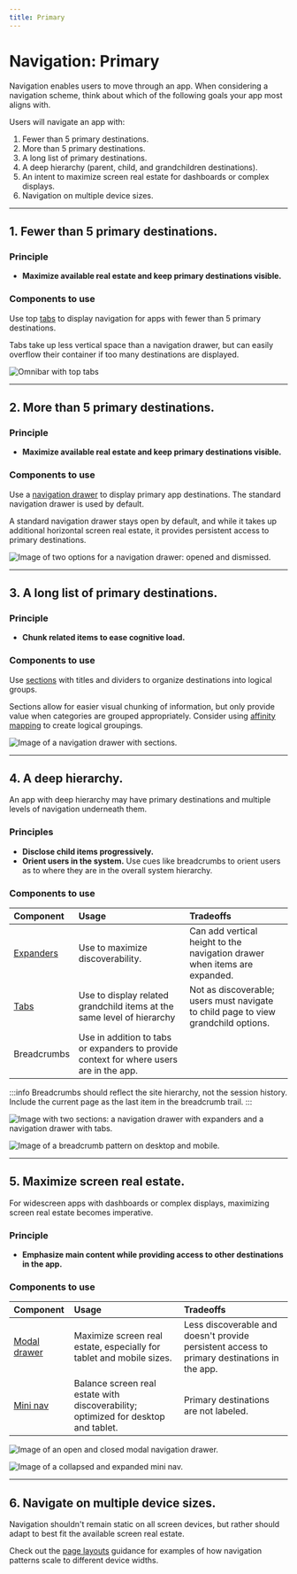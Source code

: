 ```yaml
---
title: Primary
---
```


# Navigation: Primary

Navigation enables users to move through an app. When considering a navigation scheme, think about which of the following goals your app most aligns with.

Users will navigate an app with:

1. Fewer than 5 primary destinations.
2. More than 5 primary destinations.
3. A long list of primary destinations.
4. A deep hierarchy (parent, child, and grandchildren destinations).
5. An intent to maximize screen real estate for dashboards or complex displays.
6. Navigation on multiple device sizes.

---

## 1. Fewer than 5 primary destinations.

### Principle

- **Maximize available real estate and keep primary destinations visible.**

### Components to use

Use top [tabs](/components/omni/omnibar#variations) to display navigation for apps with fewer than 5 primary destinations.

Tabs take up less vertical space than a navigation drawer, but can easily overflow their container if too many destinations are displayed.

<ImageBlock padded={false} caption="Apps with fewer than 5 primary destinations use top tabs in the omnibar. No hamburger menu icon is displayed. On mobile, tabs scroll horizontally.">

![Omnibar with top tabs](./images/omni-tabs.png)

</ImageBlock>

---

## 2. More than 5 primary destinations.

### Principle

- **Maximize available real estate and keep primary destinations visible.**

### Components to use

Use a [navigation drawer](/components/navigation/navigation-drawer) to display primary app destinations. The standard navigation drawer is used by default.

A standard navigation drawer stays open by default, and while it takes up additional horizontal screen real estate, it provides persistent access to primary destinations.

<ImageBlock caption="1. The standard drawer is open by default. <br>2. A dismissible drawer may be dismissed by tapping the menu icon in the omnibar. Content shifts left to fill the extra space. It may be accessed again from the hamburger menu icon button." padded={false}>

![Image of two options for a navigation drawer: opened and dismissed.](./images/lh-nav-dismissible.png)

</ImageBlock>

---

## 3. A long list of primary destinations.

### Principle

- **Chunk related items to ease cognitive load.**

### Components to use

Use [sections](/components/navigation/navigation-drawer#long-navigation-lists) with titles and dividers to organize destinations into logical groups.

Sections allow for easier visual chunking of information, but only provide value when categories are grouped appropriately. Consider using [affinity mapping](/get-started/other/ux-plays/affinity-mapping/) to create logical groupings. 

<ImageBlock padded={false} maxWidth="500px">

![Image of a navigation drawer with sections.](./images/nav-sections.png)

</ImageBlock>

---

## 4. A deep hierarchy.

An app with deep hierarchy may have primary destinations and multiple levels of navigation underneath them. 

### Principles

- **Disclose child items progressively.**
- **Orient users in the system.** Use cues like breadcrumbs to orient users as to where they are in the overall system hierarchy.

### Components to use

| Component          | Usage          | Tradeoffs
| :----------------- | :----------------- | :----------------
| [Expanders](/components/page/expansion-panel)          | Use to maximize discoverability.            | Can add vertical height to the navigation drawer when items are expanded.
| [Tabs](/components/navigation/tabs)               | Use to display related grandchild items at the same level of hierarchy  | Not as discoverable; users must navigate to child page to view grandchild options.
| Breadcrumbs         | Use in addition to tabs or expanders to provide context for where users are in the app. | 

:::info
Breadcrumbs should reflect the site hierarchy, not the session history. Include the current page as the last item in the breadcrumb trail.
:::

<ImageBlock padded={false} caption="1. Expanders may be used to display pages at a second level of hierarchy. <br> 2. Tabs may be used to show closely related content.">

![Image with two sections: a navigation drawer with expanders and a navigation drawer with tabs.](./images/complex-nav-types.png)

</ImageBlock>

<ImageBlock padded={false} caption="1. Breadcrumbs display underneath the title bar on desktop.<br>2. On mobile, a horizontal ellipse may be used to show additional levels of hierarchy.">

![Image of a breadcrumb pattern on desktop and mobile.](./images/breadcrumb.png)

</ImageBlock>

---

## 5. Maximize screen real estate.

For widescreen apps with dashboards or complex displays, maximizing screen real estate becomes imperative.

### Principle

- **Emphasize main content while providing access to other destinations in the app.**

### Components to use

| Component          | Usage          | Tradeoffs
| :----------------- | :----------------- | :----------------
| [Modal drawer](/components/navigation/navigation-drawer#2-modal)       | Maximize screen real estate, especially for tablet and mobile sizes.    | Less discoverable and doesn't provide persistent access to primary destinations in the app. 
| [Mini nav](/components/navigation/navigation-drawer#3-mini)         | Balance screen real estate with discoverability; optimized for desktop and tablet.   | Primary destinations are not labeled. 

<ImageBlock padded={false} caption="1. The modal drawer is closed by default.<br>2. The modal drawer may be opened by tapping the menu icon button in the omnibar. A scrim blocks interaction with the rest of the application.">

![Image of an open and closed modal navigation drawer.](./images/lh-nav-modal.png)

</ImageBlock>

<ImageBlock padded={false} caption="1. The mini nav is collapsed by default. <br>2. Tapping the chevron allows a user to expand the menu to its full width.">

![Image of a collapsed and expanded mini nav.](./images/mini-nav.png)
</ImageBlock>

---

## 6. Navigate on multiple device sizes.

Navigation shouldn't remain static on all screen devices, but rather should adapt to best fit the available screen real estate. 

Check out the [page layouts](/patterns/layout/introduction) guidance for examples of how navigation patterns scale to different device widths. 
